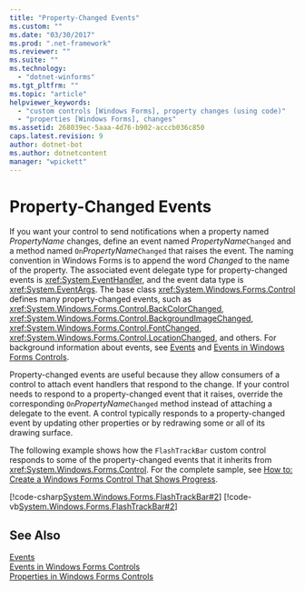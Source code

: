 ```yaml
---
title: "Property-Changed Events"
ms.custom: ""
ms.date: "03/30/2017"
ms.prod: ".net-framework"
ms.reviewer: ""
ms.suite: ""
ms.technology: 
  - "dotnet-winforms"
ms.tgt_pltfrm: ""
ms.topic: "article"
helpviewer_keywords: 
  - "custom controls [Windows Forms], property changes (using code)"
  - "properties [Windows Forms], changes"
ms.assetid: 268039ec-5aaa-4d76-b902-acccb036c850
caps.latest.revision: 9
author: dotnet-bot
ms.author: dotnetcontent
manager: "wpickett"
---
```

# Property-Changed Events
If you want your control to send notifications when a property named *PropertyName* changes, define an event named *PropertyName*`Changed` and a method named `On`*PropertyName*`Changed` that raises the event. The naming convention in Windows Forms is to append the word *Changed* to the name of the property. The associated event delegate type for property-changed events is <xref:System.EventHandler>, and the event data type is <xref:System.EventArgs>. The base class <xref:System.Windows.Forms.Control> defines many property-changed events, such as <xref:System.Windows.Forms.Control.BackColorChanged>, <xref:System.Windows.Forms.Control.BackgroundImageChanged>, <xref:System.Windows.Forms.Control.FontChanged>, <xref:System.Windows.Forms.Control.LocationChanged>, and others. For background information about events, see [Events](../../../../docs/standard/events/index.md) and [Events in Windows Forms Controls](../../../../docs/framework/winforms/controls/events-in-windows-forms-controls.md).  
  
 Property-changed events are useful because they allow consumers of a control to attach event handlers that respond to the change. If your control needs to respond to a property-changed event that it raises, override the corresponding `On`*PropertyName*`Changed` method instead of attaching a delegate to the event. A control typically responds to a property-changed event by updating other properties or by redrawing some or all of its drawing surface.  
  
 The following example shows how the `FlashTrackBar` custom control responds to some of the property-changed events that it inherits from <xref:System.Windows.Forms.Control>. For the complete sample, see [How to: Create a Windows Forms Control That Shows Progress](../../../../docs/framework/winforms/controls/how-to-create-a-windows-forms-control-that-shows-progress.md).  
  
 [!code-csharp[System.Windows.Forms.FlashTrackBar#2](../../../../samples/snippets/csharp/VS_Snippets_Winforms/System.Windows.Forms.FlashTrackBar/CS/FlashTrackBar.cs#2)]
 [!code-vb[System.Windows.Forms.FlashTrackBar#2](../../../../samples/snippets/visualbasic/VS_Snippets_Winforms/System.Windows.Forms.FlashTrackBar/VB/FlashTrackBar.vb#2)]  
  
## See Also  
 [Events](../../../../docs/standard/events/index.md)   
 [Events in Windows Forms Controls](../../../../docs/framework/winforms/controls/events-in-windows-forms-controls.md)   
 [Properties in Windows Forms Controls](../../../../docs/framework/winforms/controls/properties-in-windows-forms-controls.md)
